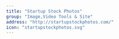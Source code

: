 ```yaml
---
title: "Startup Stock Photos"
group: "Image,Video Tools & Site"
address: "http://startupstockphotos.com/"
icon: "startupstockphotos.svg"
---
```

